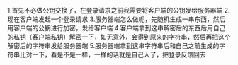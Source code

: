 

1.首先不必做公钥交换了，在登录请求之前我需要将客户端的公钥发给服务器端
2.现在客户端发起一个登录请求
3.服务器端怎么做呢，先随机生成一串东西，然后用客户端的公钥进行加密，发给客户端
4.客户端拿到这串解密后的东西后用自己的私钥（客户端私钥）解密一下，如无意外，会得到原来的字符串，然后再把这个解密后的字符串发给服务器端
5.服务器端拿到这串字符串后和自己之前生成的字符串比对一下，看是不是一样，一样的话就是自己人了，把登录反馈回去